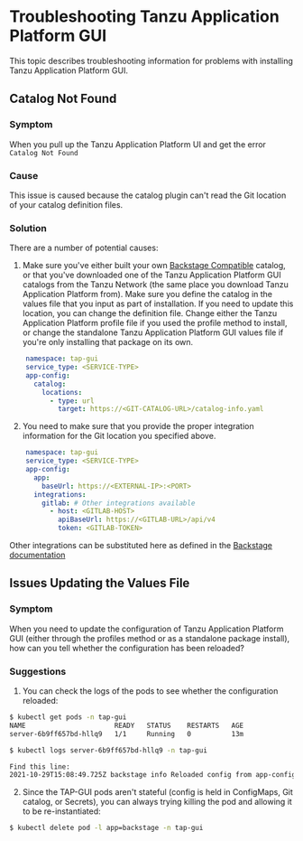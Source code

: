 # Troubleshooting Tanzu Application Platform GUI

This topic describes troubleshooting information for problems with installing Tanzu Application Platform GUI.

## <a id='catalog-not-found'></a> Catalog Not Found
### Symptom

When you pull up the Tanzu Application Platform UI and get the error `Catalog Not Found`
 
### Cause

This issue is caused because the catalog plugin can't read the Git location of your catalog definition files. 

### Solution

There are a number of potential causes:

1. Make sure you've either built your own [Backstage Compatible](http://backstage.io) catalog,
or that you've downloaded one of the Tanzu Application Platform GUI catalogs from the Tanzu Network
(the same place you download Tanzu Application Platform from).
Make sure you define the catalog in the values file that you input as part of installation.
If you need to update this location, you can change the definition file.
Change either the Tanzu Application Platform profile file if you used the profile method to install,
or change the standalone Tanzu Application Platform GUI values file if you're only installing that package on its own.

```yaml
    namespace: tap-gui
    service_type: <SERVICE-TYPE>
    app-config:
      catalog:
        locations:
          - type: url
            target: https://<GIT-CATALOG-URL>/catalog-info.yaml
```

2. You need to make sure that you provide the proper integration information for the Git location you specified above.

```yaml
    namespace: tap-gui
    service_type: <SERVICE-TYPE>
    app-config:
      app:
        baseUrl: https://<EXTERNAL-IP>:<PORT>
      integrations: 
        gitlab: # Other integrations available
          - host: <GITLAB-HOST>
            apiBaseUrl: https://<GITLAB-URL>/api/v4
            token: <GITLAB-TOKEN>
```
Other integrations can be substituted here as defined in the [Backstage documentation](https://backstage.io/docs/integrations/)

## <a id='updating-tap-gui-values'></a> Issues Updating the Values File
### Symptom

When you need to update the configuration of Tanzu Application Platform GUI (either through the profiles method or as a standalone package install), how can you tell whether the configuration has been reloaded?

### Suggestions


1. You can check the logs of the pods to see whether the configuration reloaded:

```bash
$ kubectl get pods -n tap-gui
NAME                      READY   STATUS    RESTARTS   AGE
server-6b9ff657bd-hllq9   1/1     Running   0          13m

$ kubectl logs server-6b9ff657bd-hllq9 -n tap-gui

Find this line:
2021-10-29T15:08:49.725Z backstage info Reloaded config from app-config.yaml, app-config.yaml
```


2. Since the TAP-GUI pods aren't stateful (config is held in ConfigMaps, Git catalog, or Secrets), you can always trying killing the pod and allowing it to be re-instantiated:

```bash
$ kubectl delete pod -l app=backstage -n tap-gui
```
